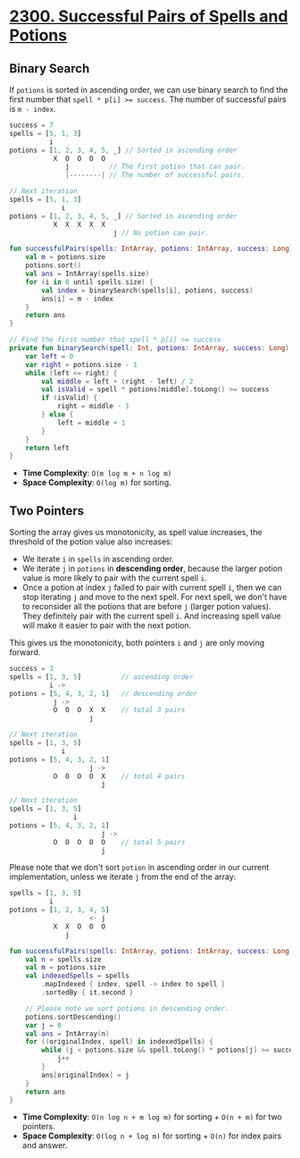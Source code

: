 # [2300. Successful Pairs of Spells and Potions](https://leetcode.com/problems/successful-pairs-of-spells-and-potions/description/)

## Binary Search
If `potions` is sorted in ascending order, we can use binary search to find the first number that `spell * p[i] >= success`. The number of successful pairs is `m - index`.

```js
success = 7
spells = [5, 1, 3]
          i
potions = [1, 2, 3, 4, 5, _] // Sorted in ascending order
           X  O  O  O  O
              j          // The first potion that can pair.
              |--------| // The number of successful pairs.

// Next iteration
spells = [5, 1, 3]
             i
potions = [1, 2, 3, 4, 5, _] // Sorted in ascending order
           X  X  X  X  X  
                          j // No potion can pair.
```

```kotlin
fun successfulPairs(spells: IntArray, potions: IntArray, success: Long): IntArray {
    val m = potions.size
    potions.sort() 
    val ans = IntArray(spells.size)
    for (i in 0 until spells.size) {
        val index = binarySearch(spells[i], potions, success)
        ans[i] = m - index
    }
    return ans
}

// Find the first number that spell * p[i] >= success
private fun binarySearch(spell: Int, potions: IntArray, success: Long): Int {
    var left = 0
    var right = potions.size - 1
    while (left <= right) {
        val middle = left + (right - left) / 2
        val isValid = spell * potions[middle].toLong() >= success
        if (isValid) {
            right = middle - 1
        } else {
            left = middle + 1
        }
    }
    return left
}
```

* **Time Complexity**: `O(m log m + n log m)`
* **Space Complexity**: `O(log m)` for sorting.

## Two Pointers
Sorting the array gives us monotonicity, as spell value increases, the threshold of the potion value also increases:
- We iterate `i` in `spells` in ascending order.
- We iterate `j` in `potions` in **descending order**, because the larger potion value is more likely to pair with the current spell `i`.
- Once a potion at index `j` failed to pair with current spell `i`, then we can stop iterating `j` and move to the next spell. For next spell, we don't have to reconsider all the potions that are before `j` (larger potion values). They definitely pair with the current spell `i`. And increasing spell value will make it easier to pair with the next potion.

This gives us the monotonicity, both pointers `i` and `j` are only moving forward.

```js
success = 3
spells = [1, 3, 5]          // ascending order
          i ->
potions = [5, 4, 3, 2, 1]   // descending order
           j ->
           O  O  O  X  X    // total 3 pairs
                    j

// Next iteration
spells = [1, 3, 5]
             i
potions = [5, 4, 3, 2, 1]
                    j ->
           O  O  O  O  X    // total 4 pairs
                       j

// Next iteration
spells = [1, 3, 5]
                i
potions = [5, 4, 3, 2, 1]
                       j ->
           O  O  O  O  O    // total 5 pairs
                       j
```  

Please note that we don't sort `potion` in ascending order in our current implementation, unless we iterate `j` from the end of the array:
```js
spells = [1, 3, 5]
          i
potions = [1, 2, 3, 4, 5]
                    <- j 
           X  X  O  O  O
              j
``` 

```kotlin
fun successfulPairs(spells: IntArray, potions: IntArray, success: Long): IntArray {
    val n = spells.size
    val m = potions.size
    val indexedSpells = spells
        .mapIndexed { index, spell -> index to spell }
        .sortedBy { it.second }

    // Please note we sort potions in descending order.
    potions.sortDescending()
    var j = 0
    val ans = IntArray(n)
    for ((originalIndex, spell) in indexedSpells) {
        while (j < potions.size && spell.toLong() * potions[j] >= success) {
            j++
        }
        ans[originalIndex] = j
    }
    return ans
}
```

- **Time Complexity**: `O(n log n + m log m)` for sorting + `O(n + m)` for two pointers.
- **Space Complexity**: `O(log n + log m)` for sorting + `O(n)` for index pairs and answer.